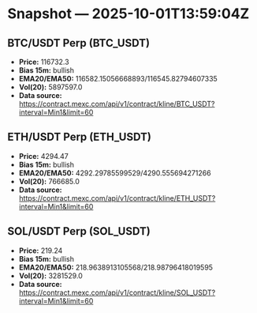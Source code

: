 # Snapshot — 2025-10-01T13:59:04Z

## BTC/USDT Perp (BTC_USDT)
- **Price:** 116732.3
- **Bias 15m:** bullish
- **EMA20/EMA50:** 116582.15056668893/116545.82794607335
- **Vol(20):** 5897597.0
- **Data source:** https://contract.mexc.com/api/v1/contract/kline/BTC_USDT?interval=Min1&limit=60

## ETH/USDT Perp (ETH_USDT)
- **Price:** 4294.47
- **Bias 15m:** bullish
- **EMA20/EMA50:** 4292.29785599529/4290.555694271266
- **Vol(20):** 766685.0
- **Data source:** https://contract.mexc.com/api/v1/contract/kline/ETH_USDT?interval=Min1&limit=60

## SOL/USDT Perp (SOL_USDT)
- **Price:** 219.24
- **Bias 15m:** bullish
- **EMA20/EMA50:** 218.9638913105568/218.98796418019595
- **Vol(20):** 3281529.0
- **Data source:** https://contract.mexc.com/api/v1/contract/kline/SOL_USDT?interval=Min1&limit=60
